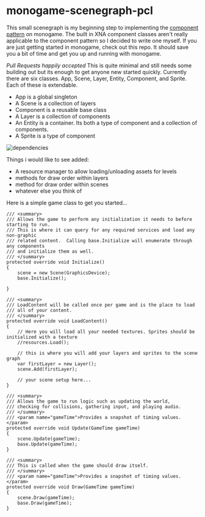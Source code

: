 # monogame-scenegraph-pcl

This small scenegraph is my beginning step to implementing the [component pattern](http://gameprogrammingpatterns.com/component.html)  on monogame. The built in XNA component classes aren't really applicable to the component pattern so I decided to write one myself. If you are just getting started in monogame, check out this repo. It should save you a bit of time and get you up and running with monogame.

*Pull Requests happily accepted*
This is quite minimal and still needs some building out but its enough to get anyone new started quickly. Currently there are six classes. App, Scene, Layer, Entity, Component, and Sprite. Each of these is extendable.

* App is a global singleton
* A Scene is a collection of layers
* Component is a reusable base class 
* A Layer is a collection of components
* An Entity is a container. Its both a type of component and a collection of components.
* A Sprite is a type of component

![dependencies](https://github.com/digital-synapse/monogame-scenegraph-pcl/raw/master/assets/TypeDependencies.PNG)

Things i would like to see added:
* A resource manager to allow loading/unloading assets for levels
* methods for draw order within layers
* method for draw order within scenes
* whatever else you think of

Here is a simple game class to get you started...
```
/// <summary>
/// Allows the game to perform any initialization it needs to before starting to run.
/// This is where it can query for any required services and load any non-graphic
/// related content.  Calling base.Initialize will enumerate through any components
/// and initialize them as well.
/// </summary>
protected override void Initialize()
{
    scene = new Scene(GraphicsDevice);
    base.Initialize();

}

/// <summary>
/// LoadContent will be called once per game and is the place to load
/// all of your content.
/// </summary>
protected override void LoadContent()
{
    // Here you will load all your needed textures. Sprites should be initialized with a texture
    //resources.Load();  
    
    // this is where you will add your layers and sprites to the scene graph
    var firstLayer = new Layer();
    scene.Add(firstLayer);

    // your scene setup here...
}

/// <summary>
/// Allows the game to run logic such as updating the world,
/// checking for collisions, gathering input, and playing audio.
/// </summary>
/// <param name="gameTime">Provides a snapshot of timing values.</param>
protected override void Update(GameTime gameTime)
{
    scene.Update(gameTime);            
    base.Update(gameTime);
}

/// <summary>
/// This is called when the game should draw itself.
/// </summary>
/// <param name="gameTime">Provides a snapshot of timing values.</param>
protected override void Draw(GameTime gameTime)
{
    scene.Draw(gameTime);
    base.Draw(gameTime);
}
```
